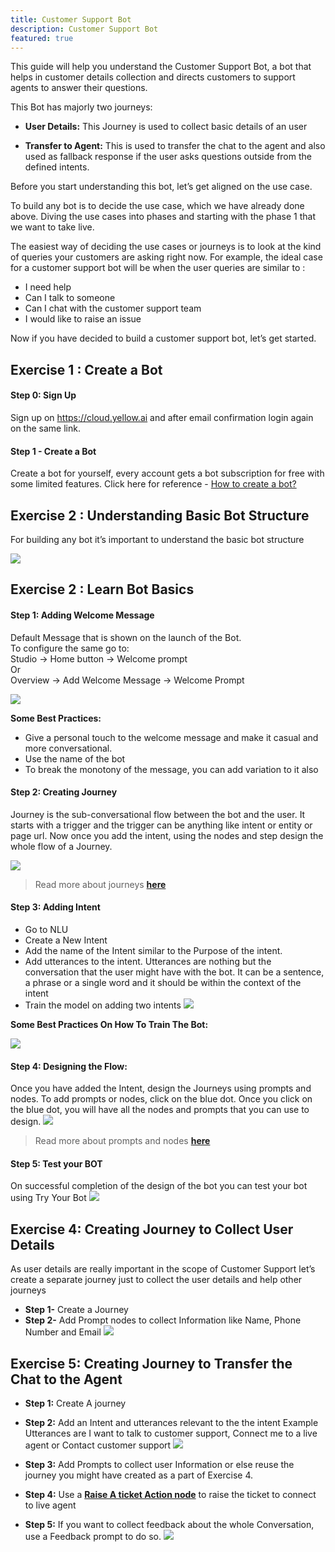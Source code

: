 ```yaml
---
title: Customer Support Bot
description: Customer Support Bot
featured: true
---
```


This guide will help you understand the Customer Support Bot, a bot that helps in customer details collection and directs customers to support agents to answer their questions. 

This Bot has majorly two journeys:

- **User Details:** This Journey is used to collect basic details of an user

- **Transfer to Agent:** This is used to transfer the chat to the agent and also used as fallback response if the user asks questions outside from the defined intents.

Before you start understanding this bot, let’s get aligned on the use case.

To build any bot is to decide the use case, which we have already done above. Diving the use cases into phases and starting with the phase 1 that we want to take live. 

The easiest way of deciding the use cases or journeys is to look at the kind of queries your customers are asking right now. 
For example, the ideal case for a customer support bot will be when the user queries are similar to : 
- I need help 
- Can I talk to someone 
- Can I chat with the customer support team
- I would like to raise an issue

Now if you have decided to build a customer support bot, let’s get started.

## Exercise 1 : Create a Bot

#### Step 0: Sign Up
Sign up on https://cloud.yellow.ai and after email confirmation login again on the same link.

#### Step 1 - Create a Bot
Create a bot for yourself, every account gets a bot subscription for free with some limited features. Click here for reference - [How to create a bot? ](https://www.youtube.com/watch?v=DWdrstYFlG0)

## Exercise 2 : Understanding Basic Bot Structure

For building any bot it’s important to understand the basic bot structure

![](https://cdn.yellowmessenger.com/6BxmvyxiMXyG1633520010703.png)

## Exercise 2 : Learn Bot Basics

#### Step 1: Adding Welcome Message

Default Message that is shown on the launch of the Bot.  
To configure the same go to:  
Studio → Home button → Welcome prompt     
Or     
Overview → Add Welcome Message → Welcome Prompt

![](https://cdn.yellowmessenger.com/r79RJdnzcnyl1633520602151.JPG)

**Some Best Practices:**

- Give a personal touch to the welcome message and make it casual and more conversational.
- Use the name of the bot
- To break the monotony of the message, you can add variation to it also

#### Step 2: Creating Journey

Journey is the sub-conversational flow between the bot and the user. It starts with a trigger and the trigger can be anything like intent or entity or page url.
Now once you add the intent, using the nodes and step design the whole flow of a Journey.

![](https://cdn.yellowmessenger.com/EjzIgxlptLxF1633528880229.JPG)

> Read more about journeys [**here**](https://docs.yellow.ai/docs/platform_concepts/studio/journeys)



#### Step 3:  Adding Intent

- Go to NLU 
- Create a New Intent
- Add the name of the Intent similar to the Purpose of the intent.
- Add utterances to the intent. Utterances are nothing but the conversation that the user might have with the bot. It can be a sentence, a phrase or a single word and it should be within the context of the intent
- Train the model on adding two intents
![](https://cdn.yellowmessenger.com/DJJco7XH4hhM1633528825650.JPG)

**Some Best Practices On How To Train The Bot:**

![](https://cdn.yellowmessenger.com/dGHgMehWFHoV1633528548413.JPG)

#### Step 4:  Designing the Flow:

Once you have added the Intent, design the Journeys using prompts and nodes.
To add prompts or nodes, click on the blue dot.
Once you click on the blue dot, you will have all the nodes and prompts that you can use to design.
![](https://cdn.yellowmessenger.com/t3gz2Bghp2jC1633528418589.JPG)

> Read more about prompts and nodes [**here**](https://docs.yellow.ai/docs/platform_concepts/studio/steps/prompts-and-messages)


#### Step 5: Test your BOT

On successful completion of the design of the bot you can test your bot using Try Your Bot
![](https://cdn.yellowmessenger.com/z5a0kYG4QCq21633528280175.JPG)

## Exercise 4: Creating Journey to Collect User Details
 
As user details are really important in the scope of Customer Support let’s create a separate journey just to collect the user details and help other journeys
- **Step 1-** Create a Journey 
- **Step 2-** Add Prompt nodes to collect Information like Name, Phone Number and Email
![](https://cdn.yellowmessenger.com/NNPD6g9M5ULL1633528152212.JPG)

## Exercise 5: Creating Journey to Transfer the Chat to the Agent

- **Step 1:** Create A journey 
- **Step 2:** Add an Intent and utterances relevant to the the intent
Example Utterances are I want to talk to customer support, Connect me to a live agent or
Contact customer support
![](https://cdn.yellowmessenger.com/KE2gYzfIcFSF1633528065913.JPG)

- **Step 3:** Add Prompts to collect user Information or else reuse the journey you might have created as a part of Exercise 4.

- **Step 4:** Use a [**Raise A ticket Action node**](https://docs.yellow.ai/docs/platform_concepts/studio/steps/action-nodes-and-logic#raise-ticket) to raise the ticket to connect to live agent

- **Step 5:** If you want to collect feedback about the whole Conversation, use a Feedback prompt to do so.
![](https://cdn.yellowmessenger.com/Q148to2133YI1633527994108.JPG)